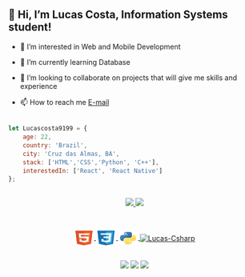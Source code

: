  ## 👋 Hi, I’m Lucas Costa, Information Systems student!

- 👀 I’m interested in Web and Mobile Development

- 🌱 I’m currently learning Database

- 💞️ I’m looking to collaborate on projects that will give me skills and experience

- 📫 How to reach me <a href = "mailto: lucascosta9199@gmail.com"> E-mail </a>

 ##

```javascript
let Lucascosta9199 = {
    age: 22,
    country: 'Brazil',
    city: 'Cruz das Almas, BA',
    stack: ['HTML','CSS','Python', 'C++'],
    interestedIn: ['React', 'React Native']
};
```
 ##

<div align="center">
  <a href="https://github.com/Lucascosta9199">
  <img height="180em" src="https://github-readme-stats.vercel.app/api?username=Lucascosta9199&show_icons=true&theme=tokyonight&include_all_commits=true&count_private=true"/>
  <img height="180em"  src="https://github-readme-stats.vercel.app/api/top-langs/?username=Lucascosta9199&layout=compact&langs_count=7&theme=tokyonight"/>
</div>
  
 ##
  
<div style="display: inline_block" align="center"><br>
  <img align="center" alt="Lucas-HTML" height="30" width="40" src="https://raw.githubusercontent.com/devicons/devicon/master/icons/html5/html5-original.svg">
  <img align="center" alt="Lucas-CSS" height="30" width="40" src="https://raw.githubusercontent.com/devicons/devicon/master/icons/css3/css3-original.svg">
  <img align="center" alt="Lucas-Python" height="30" width="40" src="https://raw.githubusercontent.com/devicons/devicon/master/icons/python/python-original.svg">
  <img align="center" alt="Lucas-Csharp" height="30" width="40" src="https://cdn.jsdelivr.net/gh/devicons/devicon/icons/cplusplus/cplusplus-original.svg">
  
</div>
 
  ##
  
<div align="center"> 
  <a href="https://instagram.com/lucas_sc99" target="_blank"><img src="https://img.shields.io/badge/-Instagram-%23E4405F?style=for-the-badge&logo=instagram&logoColor=white" target="_blank"></a>
  <a href = "mailto:lucascosta9199@gmail.com"><img src="https://img.shields.io/badge/-Gmail-%23333?style=for-the-badge&logo=gmail&logoColor=white" target="_blank"></a>
  <a href="https://www.linkedin.com/in/lucascosta9199" target="_blank"><img src="https://img.shields.io/badge/-LinkedIn-%230077B5?style=for-the-badge&logo=linkedin&logoColor=white" target="_blank"></a> 
  
</div>
